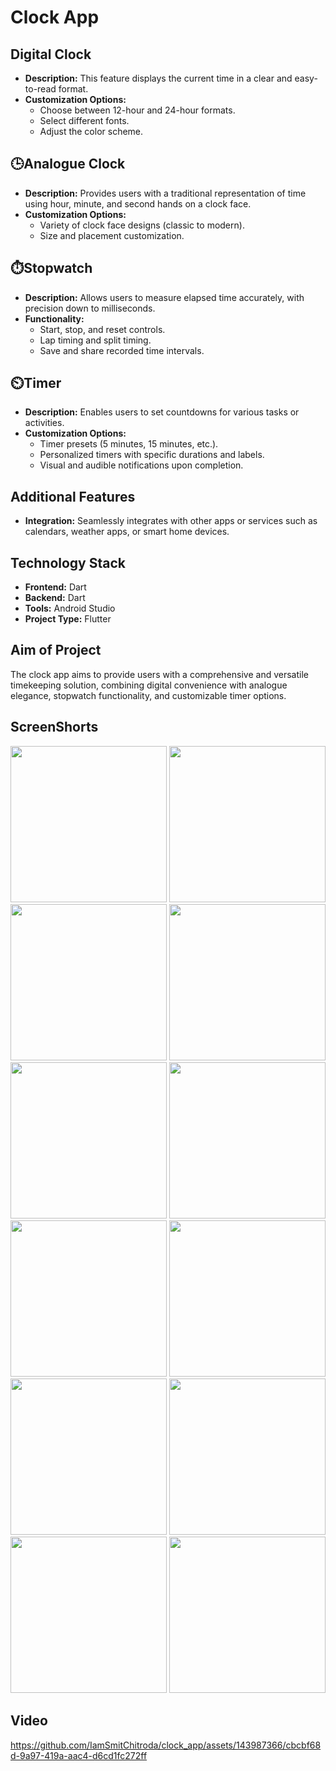 # Clock App

## Digital Clock
- **Description:** This feature displays the current time in a clear and easy-to-read format.
- **Customization Options:**
  - Choose between 12-hour and 24-hour formats.
  - Select different fonts.
  - Adjust the color scheme.

## 🕒Analogue Clock
- **Description:** Provides users with a traditional representation of time using hour, minute, and second hands on a clock face.
- **Customization Options:**
  - Variety of clock face designs (classic to modern).
  - Size and placement customization.

## ⏱️Stopwatch
- **Description:** Allows users to measure elapsed time accurately, with precision down to milliseconds.
- **Functionality:**
  - Start, stop, and reset controls.
  - Lap timing and split timing.
  - Save and share recorded time intervals.

## ⏲️Timer
- **Description:** Enables users to set countdowns for various tasks or activities.
- **Customization Options:**
  - Timer presets (5 minutes, 15 minutes, etc.).
  - Personalized timers with specific durations and labels.
  - Visual and audible notifications upon completion.

## Additional Features
- **Integration:** Seamlessly integrates with other apps or services such as calendars, weather apps, or smart home devices.

## Technology Stack
- **Frontend:** Dart
- **Backend:** Dart
- **Tools:** Android Studio
- **Project Type:** Flutter

## Aim of Project
The clock app aims to provide users with a comprehensive and versatile timekeeping solution, combining digital convenience with analogue elegance, stopwatch functionality, and customizable timer options.

## ScreenShorts

<img src="https://github.com/IamSmitChitroda/clock_app/assets/143987366/d933c545-c789-4845-8512-943cc57759fd" width="250px">
<img src="https://github.com/IamSmitChitroda/clock_app/assets/143987366/9e1aa77c-241a-44d2-8a95-7f24c1088597" width="250px">
<img src="https://github.com/IamSmitChitroda/clock_app/assets/143987366/05cf81b2-1a80-486d-99b5-03f1367a1f15" width="250px">
<img src="https://github.com/IamSmitChitroda/clock_app/assets/143987366/a1abf51b-ccfd-40c8-adbf-311da94c8976" width="250px">
<img src="https://github.com/IamSmitChitroda/clock_app/assets/143987366/227206bb-bbe3-41b3-991a-905dd56497ae" width="250px">
<img src="https://github.com/IamSmitChitroda/clock_app/assets/143987366/ce1e2511-b303-4ebf-9154-ba501c6d54d8" width="250px">
<img src="https://github.com/IamSmitChitroda/clock_app/assets/143987366/c38b965c-0e35-43ac-b264-4f2e42d65c92" width="250px">
<img src="https://github.com/IamSmitChitroda/clock_app/assets/143987366/f0976b3c-de25-4de9-b9d8-37882d5f5086" width="250px">
<img src="https://github.com/IamSmitChitroda/clock_app/assets/143987366/55f75d3f-6d4d-468b-82c5-f4a668d185f1" width="250px">
<img src="(https://github.com/IamSmitChitroda/clock_app/assets/143987366/f6ba7e23-4129-47a2-ac72-963676c78471" width="250px">
<img src="https://github.com/IamSmitChitroda/clock_app/assets/143987366/fb68c8bf-799e-4a95-b8e3-547bbae6292a" width="250px">
<img src="https://github.com/IamSmitChitroda/clock_app/assets/143987366/620bd66c-8c60-402d-970a-e21696b1ff28" width="250px">

## Video

https://github.com/IamSmitChitroda/clock_app/assets/143987366/cbcbf68d-9a97-419a-aac4-d6cd1fc272ff


